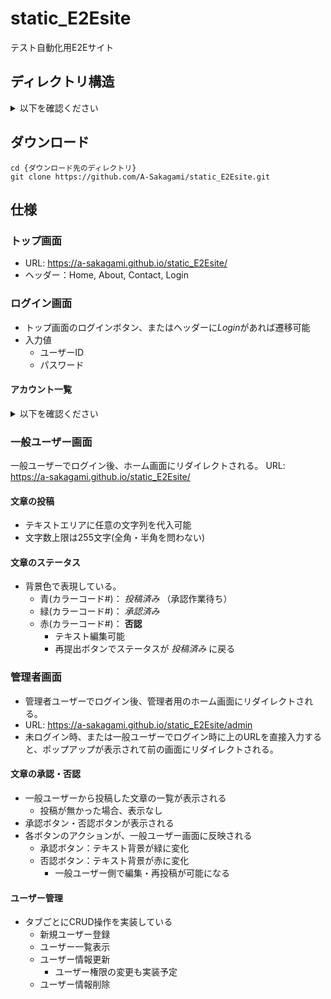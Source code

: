 # static_E2Esite
テスト自動化用E2Eサイト

## ディレクトリ構造

<details><summary>以下を確認ください</summary>
<p>.github</p>
<p>archetypes</p>
<p><strike>assets</strike></p>
<p>content</p>
<p><strike>data</strike></p>
<p><strike>i18n</strike></p>
<p><strike>layouts</strike></p>
<p>public</p>
<p>static</p>
<p><strike>themes</strike></p>
<p>.gitignore</p>
<p>.hugo_build.lock</p>
<p>.nojekyll</p>
<p>config.toml</p>
<p>LICENSE</p>
<p>README.md</p>
</details>

## ダウンロード
```shell
cd {ダウンロード先のディレクトリ}
git clone https://github.com/A-Sakagami/static_E2Esite.git
```

## 仕様
### トップ画面

- URL: https://a-sakagami.github.io/static_E2Esite/
- ヘッダー：Home, About, Contact, Login

### ログイン画面
- トップ画面のログインボタン、またはヘッダーに*Login*があれば遷移可能
- 入力値
    - ユーザーID
    - パスワード
   
#### アカウント一覧

<details><summary>以下を確認ください</summary>

- userType: admin, username: admin, password: adminpass1234
- userType: user, username: user, password: userpass1234

</details>

### 一般ユーザー画面

一般ユーザーでログイン後、ホーム画面にリダイレクトされる。
URL: https://a-sakagami.github.io/static_E2Esite/

#### 文章の投稿

- テキストエリアに任意の文字列を代入可能
- 文字数上限は255文字(全角・半角を問わない)

#### 文章のステータス

- 背景色で表現している。
    - 青(カラーコード#)： *投稿済み* （承認作業待ち）
    - 緑(カラーコード#)： *承認済み*
    - 赤(カラーコード#)： **否認**
        - テキスト編集可能
        - 再提出ボタンでステータスが *投稿済み* に戻る

### 管理者画面

- 管理者ユーザーでログイン後、管理者用のホーム画面にリダイレクトされる。
- URL: https://a-sakagami.github.io/static_E2Esite/admin
- 未ログイン時、または一般ユーザーでログイン時に上のURLを直接入力すると、ポップアップが表示されて前の画面にリダイレクトされる。

#### 文章の承認・否認

- 一般ユーザーから投稿した文章の一覧が表示される
    - 投稿が無かった場合、表示なし
- 承認ボタン・否認ボタンが表示される
- 各ボタンのアクションが、一般ユーザー画面に反映される
    - 承認ボタン：テキスト背景が緑に変化
    - 否認ボタン：テキスト背景が赤に変化
        - 一般ユーザー側で編集・再投稿が可能になる

#### ユーザー管理

- タブごとにCRUD操作を実装している
    - 新規ユーザー登録
    - ユーザー一覧表示
    - ユーザー情報更新
        - ユーザー権限の変更も実装予定
    - ユーザー情報削除
